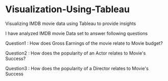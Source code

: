 # Visualization-Using-Tableau
Visualizing IMDB movie data using Tableau to provide insights

I have analyzed IMDB movie Data set to answer following questions

Question1 : How does Gross Earnings of the movie relate to Movie budget?

Question2 : How does the popularity of an Actor relates to Movie's Success?

Question3 : How does the popularity of a Director relates to Movie's Success
